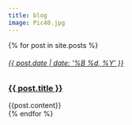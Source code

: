 ```yaml
---
title: blog
image: Pic40.jpg
---
```

<div>

{% for post in site.posts %}
      <div>
      <a href="{{ post.url }}">
            <h6>{{ post.date | date: '%B %d, %Y' }}</h6>
            <h3>{{ post.title }} </h3>
      </a>
      {{post.content}}
      <br />
      </div>
{% endfor %}

</div>

